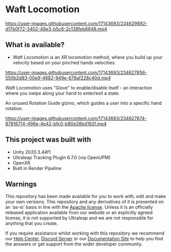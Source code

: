 <!--links-->
[apache]: http://www.apache.org/licenses/LICENSE-2.0 "Apache V2 License"
[contribute guide]: https://ultrahaptics.atlassian.net/wiki/spaces/~731335552/pages/3903455552/Unity+Hand+Interaction+Experiments+GitHub+Repo#Repo-%E2%80%98Rules%E2%80%99

<!--content-->
# Waft Locomotion
https://user-images.githubusercontent.com/17143693/234629892-d17b0f72-3402-48e3-b5c6-2c138feb6848.mp4

## What is available?

* Waft Locomotion is an XR locomotion method, where you build up your velocity based on your pinched hands velocities.

https://user-images.githubusercontent.com/17143693/234627856-550b2d83-00e9-4882-949e-678af228c40d.mp4

Waft Locomotion uses "Glove" to enable/disable itself - an interaction where you swipe along your hand to enter/exit a state.

An unused Rotation Guide gizmo, which guides a user into a specific hand rotation.

https://user-images.githubusercontent.com/17143693/234627874-87816714-498e-4e42-bfc0-b80e28bd192f.mp4



## This project was built with

* Unity 2020.3.44f1
* Ultraleap Tracking Plugin 6.7.0 (via OpenUPM)
* OpenXR
* Built in Render Pipeline

## Warnings

This repository has been made available for you to work with, edit and make your own versions.
This repository and any derivatives of it is presented on an ‘as-is’ basis in line with the [Apache
license][apache]. Unless it is an officially released application available from our website or an explicitly
agreed license, it is not supported by Ultraleap and we are not responsible for anything that you
create.

If you require assistance whilst working with this repository we recommend our [Help Center](https://support.leapmotion.com/hc/en-us), [Discord Server](https://discord.gg/3VCndThqxS) or our [Documentation Site](https://docs.ultraleap.com/unity-api/) to help you find the answers or get support from the wider developer community.
